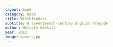 ```yaml
---
layout: book
category: book
title: Witchfinders
subtitle: A Seventeenth-century English Tragedy
author: Malcolm Gaskill
year: 2012
image: waset.jpg
---
```

